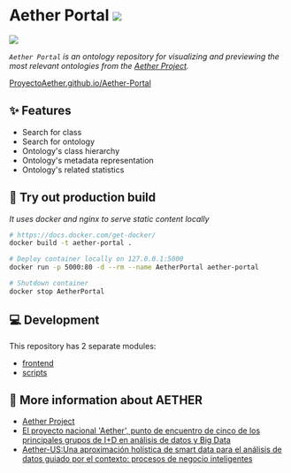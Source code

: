 # Aether Portal ![](https://img.shields.io/twitter/follow/aether_social?style=social)

![](https://github.com/ProyectoAether/Aether-Portal/actions/workflows/deploy.yml/badge.svg)

_`Aether Portal` is an ontology repository for visualizing and previewing the most relevant
ontologies from the [Aether Project](https://aether.es/)._

[ProyectoAether.github.io/Aether-Portal](https://ProyectoAether.github.io/Aether-Portal)

## :sparkles: Features

- Search for class
- Search for ontology
- Ontology's class hierarchy
- Ontology's metadata representation
- Ontology's related statistics

## :whale: Try out production build

_It uses docker and nginx to serve static content locally_

```bash
# https://docs.docker.com/get-docker/
docker build -t aether-portal .

# Deploy container locally on 127.0.0.1:5000
docker run -p 5000:80 -d --rm --name AetherPortal aether-portal

# Shutdown container
docker stop AetherPortal
```

## :computer: Development

This repository has 2 separate modules:

- [frontend](https://github.com/ProyectoAether/Aether-Portal/tree/main/frontend)
- [scripts](https://github.com/ProyectoAether/Aether-Portal/tree/main/scripts)

## :newspaper: More information about AETHER

- [Aether Project](aether.es/)
- [El proyecto nacional 'Aether', punto de encuentro de cinco de los principales grupos de I+D en análisis de datos y Big Data](https://www.uma.es/sala-de-prensa/noticias/el-proyecto-nacional-aether-punto-de-encuentro-de-cinco-de-los-principales-grupos-de-id-en-analisis-de-datos-y-big-data/)
- [Aether-US:Una aproximación holística de smart data para el análisis de datos guiado por el contexto: procesos de negocio inteligentes](https://investigacion.us.es/sisius/sis_proyecto.php?idproy=33855)
